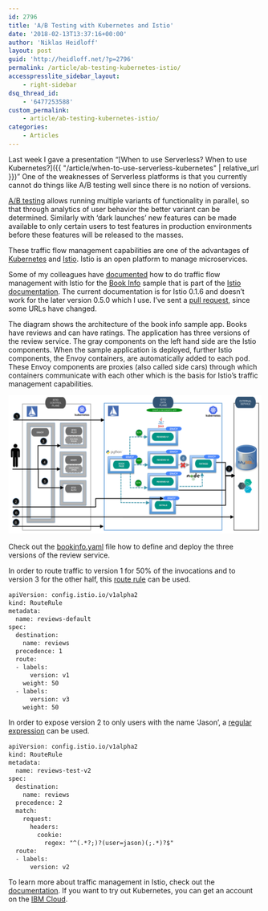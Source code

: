 ```yaml
---
id: 2796
title: 'A/B Testing with Kubernetes and Istio'
date: '2018-02-13T13:37:16+00:00'
author: 'Niklas Heidloff'
layout: post
guid: 'http://heidloff.net/?p=2796'
permalink: /article/ab-testing-kubernetes-istio/
accesspresslite_sidebar_layout:
    - right-sidebar
dsq_thread_id:
    - '6477253588'
custom_permalink:
    - article/ab-testing-kubernetes-istio/
categories:
    - Articles
---
```


Last week I gave a presentation “[When to use Serverless? When to use Kubernetes?]({{ "/article/when-to-use-serverless-kubernetes" | relative_url }})” One of the weaknesses of Serverless platforms is that you currently cannot do things like A/B testing well since there is no notion of versions.

[A/B testing](https://en.wikipedia.org/wiki/A/B_testing) allows running multiple variants of functionality in parallel, so that through analytics of user behavior the better variant can be determined. Similarly with ‘dark launches’ new features can be made available to only certain users to test features in production environments before these features will be released to the masses.

These traffic flow management capabilities are one of the advantages of [Kubernetes](https://kubernetes.io) and [Istio](https://istio.io/). Istio is an open platform to manage microservices.

Some of my colleagues have [documented](https://github.com/IBM/microservices-traffic-management-using-istio) how to do traffic flow management with Istio for the [Book Info](https://istio.io/docs/guides/bookinfo.html) sample that is part of the [Istio documentation](https://istio.io/docs/concepts/what-is-istio/overview.html). The current documentation is for Istio 0.1.6 and doesn’t work for the later version 0.5.0 which I use. I’ve sent a [pull request](https://github.com/IBM/microservices-traffic-management-using-istio/pull/60), since some URLs have changed.

The diagram shows the architecture of the book info sample app. Books have reviews and can have ratings. The application has three versions of the review service. The gray components on the left hand side are the Istio components. When the sample application is deployed, further Istio components, the Envoy containers, are automatically added to each pod. These Envoy components are proxies (also called side cars) through which containers communicate with each other which is the basis for Istio’s traffic management capabilities.

![image](/assets/img/2018/02/istio-sample-architecture.png)

Check out the [bookinfo.yaml](https://github.com/istio/istio/blob/9f670724fb6c5f7de818204c63e155c6d6c0706a/samples/bookinfo/kube/bookinfo.yaml#L88-L156) file how to define and deploy the three versions of the review service.

In order to route traffic to version 1 for 50% of the invocations and to version 3 for the other half, this [route rule](https://github.com/istio/istio/blob/9f670724fb6c5f7de818204c63e155c6d6c0706a/samples/bookinfo/kube/route-rule-reviews-50-v3.yaml) can be used.

```
apiVersion: config.istio.io/v1alpha2
kind: RouteRule
metadata:
  name: reviews-default
spec:
  destination:
    name: reviews
  precedence: 1
  route:
  - labels:
      version: v1
    weight: 50
  - labels:
      version: v3
    weight: 50
```

In order to expose version 2 to only users with the name ‘Jason’, a [regular expression](https://github.com/istio/istio/blob/9f670724fb6c5f7de818204c63e155c6d6c0706a/samples/bookinfo/kube/route-rule-reviews-test-v2.yaml) can be used.

```
apiVersion: config.istio.io/v1alpha2
kind: RouteRule
metadata:
  name: reviews-test-v2
spec:
  destination:
    name: reviews
  precedence: 2
  match:
    request:
      headers:
        cookie:
          regex: "^(.*?;)?(user=jason)(;.*)?$"
  route:
  - labels:
      version: v2
```

To learn more about traffic management in Istio, check out the [documentation](https://istio.io/docs/tasks/traffic-management/). If you want to try out Kubernetes, you can get an account on the [IBM Cloud](http://ibm.biz/nheidloff).